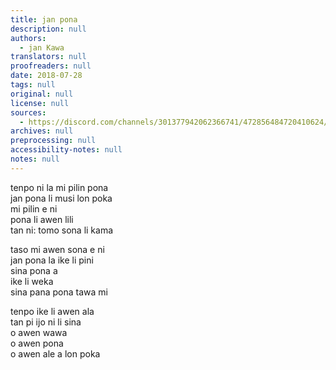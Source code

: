 ```yaml
---
title: jan pona
description: null
authors:
  - jan Kawa
translators: null
proofreaders: null
date: 2018-07-28
tags: null
original: null
license: null
sources:
  - https://discord.com/channels/301377942062366741/472856484720410624/472856713003925505
archives: null
preprocessing: null
accessibility-notes: null
notes: null
---
```


tenpo ni la mi pilin pona  \
jan pona li musi lon poka  \
mi pilin e ni  \
pona li awen lili  \
tan ni: tomo sona li kama

taso mi awen sona e ni  \
jan pona la ike li pini  \
sina pona a  \
ike li weka  \
sina pana pona tawa mi

tenpo ike li awen ala  \
tan pi ijo ni li sina  \
o awen wawa  \
o awen pona  \
o awen ale a lon poka
